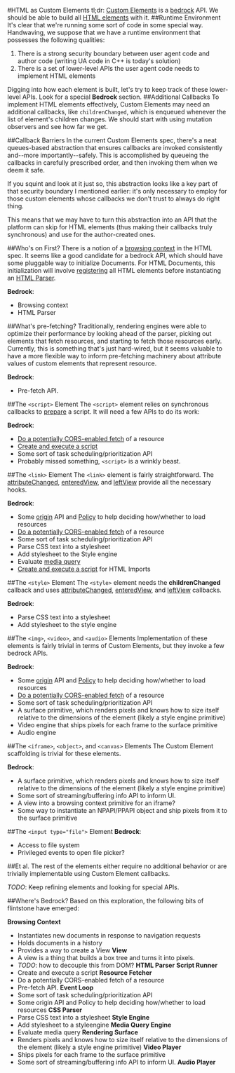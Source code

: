 #HTML as Custom Elements
tl;dr: [Custom Elements](http://w3c.github.io/webcomponents/spec/custom/) is a [bedrock](http://infrequently.org/2012/04/bedrock/) API. We should be able to build all [HTML elements](http://www.whatwg.org/specs/web-apps/current-work/multipage/semantics.html#semantics) with it.
##Runtime Environment
It's clear that we're running some sort of code in some special way. Handwaving, we suppose that we have a runtime environment that possesses the following qualities:

1. There is a strong security boundary between user agent code and author code (writing UA code in C++ is today's solution)
2. There is a set of lower-level APIs the user agent code needs to implement HTML elements

Digging into how each element is built, let's try to keep track of these lower-level APIs. Look for a special **Bedrock** section.
##Additional Callbacks
To implement HTML elements effectively, Custom Elements may need an additional callbacks, like ```childrenChanged```, which is enqueued whenever the list of element's children changes. We should start with using mutation observers and see how far we get.

##Callback Barriers
In the current Custom Elements spec, there's a neat queues-based abstraction that ensures callbacks are invoked consistently and--more importantly--safely. This is accomplished by queueing the callbacks in carefully prescribed order, and then invoking them when we deem it safe.

If you squint and look at it just so, this abstraction looks like a key part of that security boundary I mentioned earlier: it's only necessary to employ for those custom elements whose callbacks we don't trust to always do right thing.

This means that we may have to turn this abstraction into an API that the platform can skip for HTML elements (thus making their callbacks truly synchronous) and use for the author-created ones.

##Who's on First?
There is a notion of a [browsing context](http://www.whatwg.org/specs/web-apps/current-work/multipage/browsers.html#browsing-context) in the HTML spec. It seems like a good candidate for a bedrock API, which should have some pluggable way to initialize Documents. For HTML Documents, this initialization will involve [registering](http://w3c.github.io/webcomponents/spec/custom/#dfn-element-registration) all HTML elements before instantiating an [HTML Parser](http://www.whatwg.org/specs/web-apps/current-work/multipage/parsing.html#html-parser).

**Bedrock**:
* Browsing context
* HTML Parser

##What's pre-fetching?
Traditionally, rendering engines were able to optimize their performance by looking ahead of the parser, picking out elements that fetch resources, and starting to fetch those resources early. Currently, this is something that's just hard-wired, but it seems valuable to have a more flexible way to inform pre-fetching machinery about attribute values of custom elements that represent resource.

**Bedrock**:
* Pre-fetch API.

##The ```<script>``` Element
The ```<script>``` element relies on synchronous callbacks to [prepare](http://www.whatwg.org/specs/web-apps/current-work/multipage/scripting-1.html#prepare-a-script) a script. It will need a few APIs to do its work:

**Bedrock**:
* [Do a potentially CORS-enabled fetch](http://www.whatwg.org/specs/web-apps/current-work/multipage/fetching-resources.html#potentially-cors-enabled-fetch) of a resource
* [Create and execute a script](http://www.whatwg.org/specs/web-apps/current-work/multipage/webappapis.html#create-a-script)
* Some sort of task scheduling/prioritization API
* Probably missed something, ```<script>``` is a wrinkly beast.

##The ```<link>``` Element
The ```<link>``` element is fairly straightforward. The [attributeChanged](http://w3c.github.io/webcomponents/spec/custom/#types-of-callbacks), [enteredView](http://w3c.github.io/webcomponents/spec/custom/#types-of-callbacks), and [leftView](http://w3c.github.io/webcomponents/spec/custom/#types-of-callbacks) provide all the necessary hooks.

**Bedrock**:
* Some [origin](http://www.whatwg.org/specs/web-apps/current-work/multipage/origin-0.html#origin) API and  [Policy](https://dvcs.w3.org/hg/content-security-policy/raw-file/tip/csp-specification.dev.html) to help deciding how/whether to load resources
* [Do a potentially CORS-enabled fetch](http://www.whatwg.org/specs/web-apps/current-work/multipage/fetching-resources.html#potentially-cors-enabled-fetch) of a resource
* Some sort of task scheduling/prioritization API
* Parse CSS text into a stylesheet
* Add stylesheet to the Style engine
* Evaluate [media query](http://w3c-test.org/csswg/mediaqueries3/)
* [Create and execute a script](http://www.whatwg.org/specs/web-apps/current-work/multipage/webappapis.html#create-a-script) for HTML Imports

##The ```<style>``` Element
The ```<style>``` element needs the **childrenChanged** callback and uses [attributeChanged](http://w3c.github.io/webcomponents/spec/custom/#types-of-callbacks), [enteredView](http://w3c.github.io/webcomponents/spec/custom/#types-of-callbacks), and [leftView](http://w3c.github.io/webcomponents/spec/custom/#types-of-callbacks) callbacks.

**Bedrock**:
* Parse CSS text into a stylesheet
* Add stylesheet to the style engine

##The ```<img>```, ```<video>```, and ```<audio>``` Elements
Implementation of these elements is fairly trivial in terms of Custom Elements, but they invoke a few bedrock APIs.

**Bedrock**:
* Some [origin](http://www.whatwg.org/specs/web-apps/current-work/multipage/origin-0.html#origin) API and [Policy](https://dvcs.w3.org/hg/content-security-policy/raw-file/tip/csp-specification.dev.html) to help deciding how/whether to load resources
* [Do a potentially CORS-enabled fetch](http://www.whatwg.org/specs/web-apps/current-work/multipage/fetching-resources.html#potentially-cors-enabled-fetch) of a resource
* Some sort of task scheduling/prioritization API
* A surface primitive, which renders pixels and knows how to size itself relative to the dimensions of the element (likely a style engine primitive)
* Video engine that ships pixels for each frame to the surface primitive
* Audio engine

##The ```<iframe>```, ```<object>```, and ```<canvas>``` Elements
The Custom Element scaffolding is trivial for these elements.

**Bedrock**:
* A surface primitive, which renders pixels and knows how to size itself relative to the dimensions of the element (likely a style engine primitive)
* Some sort of streaming/buffering info API to inform UI.
* A view into a browsing context primitive for an iframe?
* Some way to instantiate an NPAPI/PPAPI object and ship pixels from it to the surface primitive

##The ```<input type="file">``` Element
**Bedrock**:
* Access to file system
* Privileged events to open file picker?

##Et al.
The rest of the elements either require no additional behavior or are trivially implementable using Custom Element callbacks.

*TODO*: Keep refining elements and looking for special APIs.

##Where's Bedrock?
Based on this exploration, the following bits of flintstone have emerged:

**Browsing Context**
 * Instantiates new documents in response to navigation requests
 * Holds documents in a history
 * Provides a way to create a View
**View**
* A view is a thing that builds a box tree and turns it into pixels.
 * *TODO*: how to decouple this from DOM?
**HTML Parser**
**Script Runner**
* Create and execute a script 
**Resource Fetcher**
* Do a potentially CORS-enabled fetch of a resource
* Pre-fetch API.
**Event Loop**
* Some sort of task scheduling/prioritization API
* Some origin API and Policy to help deciding how/whether to load resources
**CSS Parser**
* Parse CSS text into a stylesheet
**Style Engine**
* Add stylesheet to a styleengine
**Media Query Engine**
* Evaluate media query
**Rendering Surface**
* Renders pixels and knows how to size itself relative to the dimensions of the element (likely a style engine primitive)
**Video Player**
* Ships pixels for each frame to the surface primitive
* Some sort of streaming/buffering info API to inform UI.
**Audio Player**

